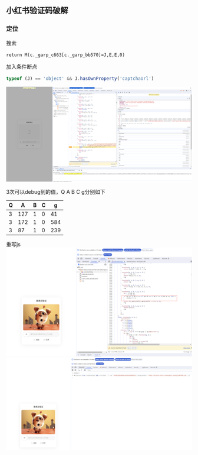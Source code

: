 ## 小红书验证码破解

### 定位

搜索

```text
return M(c._garp_c663[c._garp_bb570]=J,E,E,0)
```

加入条件断点

```js
typeof (J) == 'object' && J.hasOwnProperty('captchaUrl')
```

![img_3.png](img_3.png)

3次可以debug到的值，Q A B C g分别如下

| Q | A   | B | C | g   |
|---|-----|---|---|-----|
| 3 | 127 | 1 | 0 | 41  |
| 3 | 172 | 1 | 0 | 584 |
| 3 | 87  | 1 | 0 | 239 |

重写js
![img_1.png](img_1.png)
![img_2.png](img_2.png)